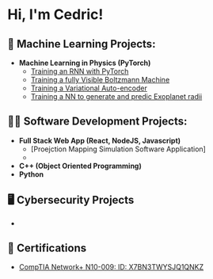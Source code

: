 <h1>Hi, I'm Cedric! </h1>

<h2>🤖 Machine Learning Projects:</h2>

- <b>Machine Learning in Physics (PyTorch)</b>
  - [Training an RNN with PyTorch](https://github.com/cedriccyberpro/PHYS449/tree/main/Assignment%201)
  - [Training a fully Visible Boltzmann Machine](https://github.com/cedriccyberpro/PHYS449/tree/main/Assignment%202)
  - [Training a Variational Auto-encoder](https://github.com/cedriccyberpro/PHYS449/tree/main/Assignment%203)
  - [Training a NN to generate and predic Exoplanet radii](https://github.com/cedriccyberpro/Phys449_Project_Neural_Network_Model/tree/main/Final_Project)



<h2>👨‍💻 Software Development Projects:</h2>

- <b>Full Stack Web App (React, NodeJS, Javascript)</b>
  - [Proejction Mapping Simulation Software Application]
  - 
- <b>C++ (Object Oriented Programming)</b>
- <b>Python</b>

<h2>🖥️ Cybersecurity Projects </h2>

- 


<h2>📄 Certifications </h2>

- [CompTIA Network+ N10-009: ID: X7BN3TWYSJQ1QNKZ](https://www.certmetrics.com/comptia/public/verification.aspx/)


<div data-iframe-width="150" data-iframe-height="270" data-share-badge-id="53807075-ce76-4c12-a3e8-35850c97803c" data-share-badge-host="https://www.credly.com">

